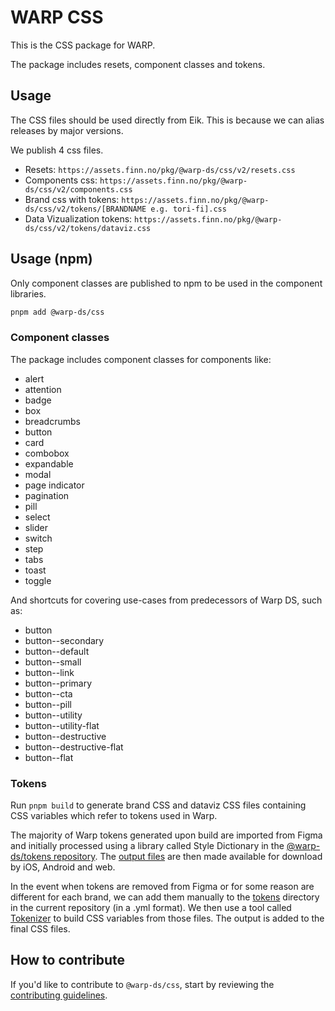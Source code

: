 # WARP CSS

This is the CSS package for WARP.

The package includes resets, component classes and tokens.

## Usage

The CSS files should be used directly from Eik. This is because we can alias releases by major versions.


We publish 4 css files.

- Resets: `https://assets.finn.no/pkg/@warp-ds/css/v2/resets.css`
- Components css: `https://assets.finn.no/pkg/@warp-ds/css/v2/components.css`
- Brand css with tokens: `https://assets.finn.no/pkg/@warp-ds/css/v2/tokens/[BRANDNAME e.g. tori-fi].css`
- Data Vizualization tokens: `https://assets.finn.no/pkg/@warp-ds/css/v2/tokens/dataviz.css`

## Usage (npm)

Only component classes are published to npm to be used in the component libraries.

```sh
pnpm add @warp-ds/css
```

### Component classes

The package includes component classes for components like:
- alert
- attention
- badge
- box
- breadcrumbs
- button
- card
- combobox
- expandable
- modal
- page indicator
- pagination
- pill
- select
- slider
- switch
- step
- tabs
- toast
- toggle

And shortcuts for covering use-cases from predecessors of Warp DS, such as:
- button
- button--secondary
- button--default
- button--small
- button--link
- button--primary
- button--cta
- button--pill
- button--utility
- button--utility-flat
- button--destructive
- button--destructive-flat
- button--flat


### Tokens

Run `pnpm build` to generate brand CSS and dataviz CSS files containing CSS variables which refer to tokens used in Warp.

The majority of Warp tokens generated upon build are imported from Figma and initially processed using a library called Style Dictionary in the [@warp-ds/tokens repository](https://github.com/warp-ds/tokens/). The [output files](https://github.com/warp-ds/tokens/releases/tag/latest) are then made available for download by iOS, Android and web.

In the event when tokens are removed from Figma or for some reason are different for each brand, we can add them manually to the [tokens](/tokens) directory in the current repository (in a .yml format). We then use a tool called [Tokenizer](https://github.com/warp-ds/tokenizer) to build CSS variables from those files. The output is added to the final CSS files.


## How to contribute

If you'd like to contribute to `@warp-ds/css`, start by reviewing the [contributing guidelines](https://github.com/warp-ds/css/blob/main/CONTRIBUTING.md).
